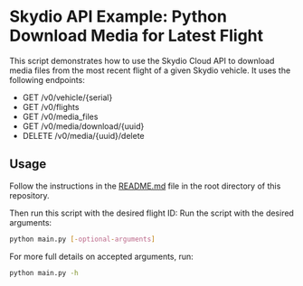 # Skydio API Example: Python Download Media for Latest Flight

This script demonstrates how to use the Skydio Cloud API to download media files from the most
recent flight of a given Skydio vehicle. It uses the following endpoints:

- GET /v0/vehicle/{serial}
- GET /v0/flights
- GET /v0/media_files
- GET /v0/media/download/{uuid}
- DELETE /v0/media/{uuid}/delete

## Usage

Follow the instructions in the [README.md](../../README.md) file in the root directory of this repository.

Then run this script with the desired flight ID: Run the script with the desired arguments:

```bash
python main.py [-optional-arguments]
```

For more full details on accepted arguments, run:

```bash
python main.py -h
```
